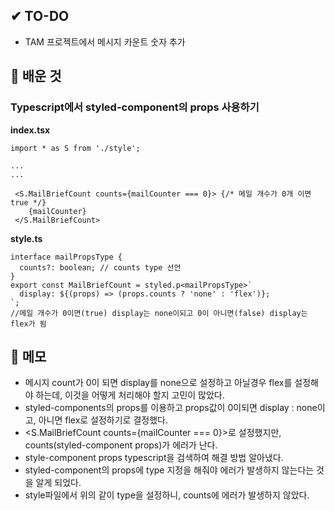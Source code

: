 ## ✔ TO-DO

- TAM 프로젝트에서 메시지 카운트 숫자 추가

## 💾 배운 것

### Typescript에서 styled-component의 props 사용하기

**index.tsx**

```JSX
import * as S from './style';

...
...

 <S.MailBriefCount counts={mailCounter === 0}> {/* 메일 개수가 0개 이면 true */}
    {mailCounter}
 </S.MailBriefCount>
```

**style.ts**

```JSX
interface mailPropsType {
  counts?: boolean; // counts type 선언
}
export const MailBriefCount = styled.p<mailPropsType>`
  display: ${(props) => (props.counts ? 'none' : 'flex')};
`;
//메일 개수가 0이면(true) display는 none이되고 0이 아니면(false) display는 flex가 됨
```

## 📝 메모

- 메시지 count가 0이 되면 display를 none으로 설정하고 아닐경우 flex를 설정해야 하는데, 이것을 어떻게 처리해야 할지 고민이 많았다.
- styled-components의 props를 이용하고 props값이 0이되면 display : none이고, 아니면 flex로 설정하기로 결정했다.
- <S.MailBriefCount counts={mailCounter === 0}>로 설정했지만, counts(styled-component props)가 에러가 난다.
- style-component props typescript을 검색하여 해결 방법 알아냈다.
- styled-component의 props에 type 지정을 해줘야 에러가 발생하지 않는다는 것을 알게 되었다.
- style파일에서 위의 같이 type을 설정하니, counts에 에러가 발생하지 않았다.
